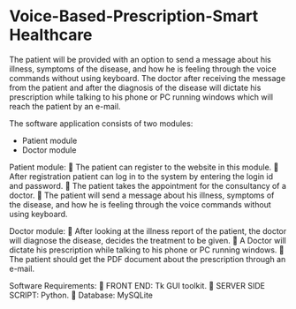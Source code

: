 # Voice-Based-Prescription-Smart Healthcare
 The patient  will be provided with an option to send a message about his illness, symptoms of the disease, and  how he is feeling through the voice commands without using keyboard. The doctor after receiving  the message from the patient and after the diagnosis of the disease will dictate his prescription  while talking to his phone or PC running windows which will reach the patient by an e-mail.
 
 The software application consists of two modules:
* Patient module
* Doctor module

Patient module:
 The patient can register to the website in this module.
 After registration patient can log in to the system by entering the login id and password.
 The patient takes the appointment for the consultancy of a doctor.
 The patient will send a message about his illness, symptoms of the disease, and how he is 
feeling through the voice commands without using keyboard.

Doctor module:
 After looking at the illness report of the patient, the doctor will diagnose the disease, 
decides the treatment to be given.
 A Doctor will dictate his prescription while talking to his phone or PC running windows.
 The patient should get the PDF document about the prescription through an e-mail.

Software Requirements:
 FRONT END: Tk GUI toolkit.
 SERVER SIDE SCRIPT: Python.
 Database: MySQLite

